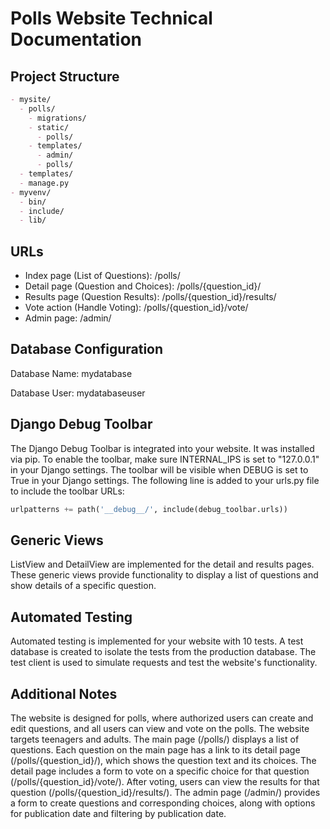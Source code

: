 # Polls Website Technical Documentation

## Project Structure

```markdown
- mysite/
  - polls/
    - migrations/
    - static/
      - polls/
    - templates/
      - admin/
      - polls/
  - templates/
  - manage.py
- myvenv/
  - bin/
  - include/
  - lib/
```

## URLs

* Index page (List of Questions): /polls/
* Detail page (Question and Choices): /polls/{question_id}/
* Results page (Question Results): /polls/{question_id}/results/
* Vote action (Handle Voting): /polls/{question_id}/vote/
* Admin page: /admin/

## Database Configuration

Database Name: mydatabase

Database User: mydatabaseuser

## Django Debug Toolbar

The Django Debug Toolbar is integrated into your website.
It was installed via pip.
To enable the toolbar, make sure INTERNAL_IPS is set to "127.0.0.1" in your Django settings.
The toolbar will be visible when DEBUG is set to True in your Django settings.
The following line is added to your urls.py file to include the toolbar URLs:

```python
urlpatterns += path('__debug__/', include(debug_toolbar.urls))
```

## Generic Views

ListView and DetailView are implemented for the detail and results pages.
These generic views provide functionality to display a list of questions and show details of a specific question.

## Automated Testing

Automated testing is implemented for your website with 10 tests.
A test database is created to isolate the tests from the production database.
The test client is used to simulate requests and test the website's functionality.

## Additional Notes

The website is designed for polls, where authorized users can create and edit questions, and all users can view and vote on the polls.
The website targets teenagers and adults.
The main page (/polls/) displays a list of questions.
Each question on the main page has a link to its detail page (/polls/{question_id}/), which shows the question text and its choices.
The detail page includes a form to vote on a specific choice for that question (/polls/{question_id}/vote/).
After voting, users can view the results for that question (/polls/{question_id}/results/).
The admin page (/admin/) provides a form to create questions and corresponding choices, along with options for publication date and filtering by publication date.
